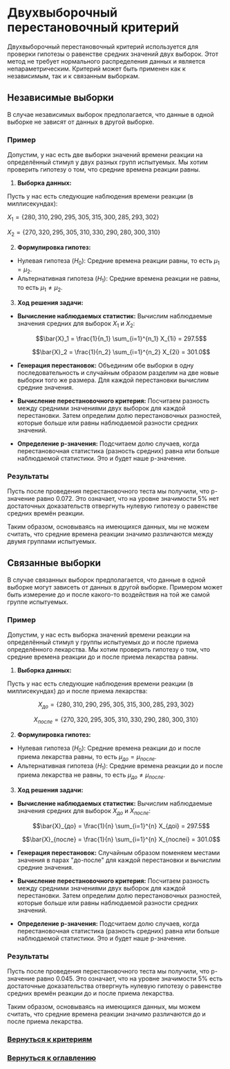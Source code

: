 # Двухвыборочный перестановочный критерий

Двухвыборочный перестановочный критерий используется для проверки гипотезы о равенстве средних значений двух выборок. Этот метод не требует нормального распределения данных и является непараметрическим. Критерий может быть применен как к независимым, так и к связанным выборкам.

## Независимые выборки

В случае независимых выборок предполагается, что данные в одной выборке не зависят от данных в другой выборке.

### Пример

Допустим, у нас есть две выборки значений времени реакции на определённый стимул у двух разных групп испытуемых. Мы хотим проверить гипотезу о том, что средние времена реакции равны.

1. **Выборка данных:**

Пусть у нас есть следующие наблюдения времени реакции (в миллисекундах):

$X_1 = \{280, 310, 290, 295, 305, 315, 300, 285, 293, 302\}$

$X_2 = \{270, 320, 295, 305, 310, 330, 290, 280, 300, 310\}$

2. **Формулировка гипотез:**

- Нулевая гипотеза ($H_0$): Средние времена реакции равны, то есть $\mu_1=\mu_2$.
- Альтернативная гипотеза ($H_1$): Средние времена реакции не равны, то есть $\mu_1\neq\mu_2$.

3. **Ход решения задачи:**

- **Вычисление наблюдаемых статистик:**
  Вычислим наблюдаемые значения средних для выборок $X_1$ и $X_2$:

  $$\bar{X}_1 = \frac{1}{n_1} \sum_{i=1}^{n_1} X_{1i} = 297.5$$

  $$\bar{X}_2 = \frac{1}{n_2} \sum_{i=1}^{n_2} X_{2i} = 301.0$$

- **Генерация перестановок:**
  Объединим обе выборки в одну последовательность и случайным образом разделим на две новые выборки того же размера. Для каждой перестановки вычислим средние значения.

- **Вычисление перестановочного критерия:**
  Посчитаем разность между средними значениями двух выборок для каждой перестановки. Затем определим долю перестановочных разностей, которые больше или равны наблюдаемой разности средних значений.

- **Определение p-значения:**
  Подсчитаем долю случаев, когда перестановочная статистика (разность средних) равна или больше наблюдаемой статистики. Это и будет наше p-значение.

### Результаты

Пусть после проведения перестановочного теста мы получили, что p-значение равно 0.072. Это означает, что на уровне значимости 5% нет достаточных доказательств отвергнуть нулевую гипотезу о равенстве средних времён реакции.

Таким образом, основываясь на имеющихся данных, мы не можем считать, что средние времена реакции значимо различаются между двумя группами испытуемых.

## Связанные выборки

В случае связанных выборок предполагается, что данные в одной выборке могут зависеть от данных в другой выборке. Примером может быть измерение до и после какого-то воздействия на той же самой группе испытуемых.

### Пример

Допустим, у нас есть выборка значений времени реакции на определённый стимул у группы испытуемых до и после приема определённого лекарства. Мы хотим проверить гипотезу о том, что средние времена реакции до и после приема лекарства равны.

1. **Выборка данных:**

Пусть у нас есть следующие наблюдения времени реакции (в миллисекундах) до и после приема лекарства:

$$X_{до} = \{280, 310, 290, 295, 305, 315, 300, 285, 293, 302\}$$

$$X_{после} = \{270, 320, 295, 305, 310, 330, 290, 280, 300, 310\}$$

2. **Формулировка гипотез:**

- Нулевая гипотеза ($H_0$): Средние времена реакции до и после приема лекарства равны, то есть $\mu_{до} = \mu_{после}$.
- Альтернативная гипотеза ($H_1$): Средние времена реакции до и после приема лекарства не равны, то есть $\mu_{до} \neq \mu_{после}$.

3. **Ход решения задачи:**

- **Вычисление наблюдаемых статистик:**
  Вычислим наблюдаемые значения средних для выборок $X_{до}$ и $X_{после}$:

  $$\bar{X}_{до} = \frac{1}{n} \sum_{i=1}^{n} X_{доi} = 297.5$$

  $$\bar{X}_{после} = \frac{1}{n} \sum_{i=1}^{n} X_{послеi} = 301.0$$

- **Генерация перестановок:**
  Случайным образом поменяем местами значения в парах "до-после" для каждой перестановки и вычислим средние значения.

- **Вычисление перестановочного критерия:**
  Посчитаем разность между средними значениями двух выборок для каждой перестановки. Затем определим долю перестановочных разностей, которые больше или равны наблюдаемой разности средних значений.

- **Определение p-значения:**
  Подсчитаем долю случаев, когда перестановочная статистика (разность средних) равна или больше наблюдаемой статистики. Это и будет наше p-значение.

### Результаты

Пусть после проведения перестановочного теста мы получили, что p-значение равно 0.045. Это означает, что на уровне значимости 5% есть достаточные доказательства отвергнуть нулевую гипотезу о равенстве средних времён реакции до и после приема лекарства.

Таким образом, основываясь на имеющихся данных, мы можем считать, что средние времена реакции значимо различаются до и после приема лекарства.

### [Вернуться к критериям](../Navigation_criteria.md)

### [Вернуться к оглавлению](../../README.md)